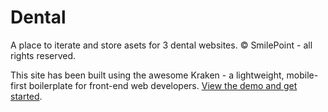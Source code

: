 # Dental

A place to iterate and store asets for 3 dental websites. &copy; SmilePoint - all rights reserved.

This site has been built using the awesome Kraken - a lightweight, mobile-first boilerplate for front-end web developers. 
[View the demo and get started](http://cferdinandi.github.com/kraken/).